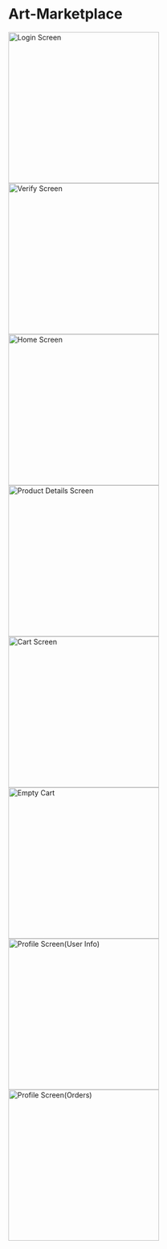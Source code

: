 # Art-Marketplace



<img src="https://github.com/user-attachments/assets/8e42b0d6-47fc-4ca3-bce0-a8a12aac9c85" alt="Login Screen" width="300"/>

<img src="https://github.com/user-attachments/assets/8bd37f8e-93ef-45ef-b542-d71991a00d56" alt="Verify Screen" width="300"/>

<img src="https://github.com/user-attachments/assets/81b78b43-3515-4736-a81b-bc7cc574cd3c" alt="Home Screen" width="300"/>

<img src="https://github.com/user-attachments/assets/5b828518-4e03-4623-bd83-1c261328216f" alt="Product Details Screen" width="300"/>

<img src="https://github.com/user-attachments/assets/4c469a91-2b1c-4684-be0c-25e338c5f9a8" alt="Cart Screen" width="300"/>

<img src="https://github.com/user-attachments/assets/7ea9cadd-22a2-424a-8d7d-f696802c117c" alt="Empty Cart" width="300"/>

<img src="https://github.com/user-attachments/assets/37557833-c4a1-4348-a957-1734f16e3be1" alt="Profile Screen(User Info)" width="300"/>

<img src="https://github.com/user-attachments/assets/20e3c1d8-5f78-4958-a13d-fc038938acaa" alt="Profile Screen(Orders)" width="300"/>

